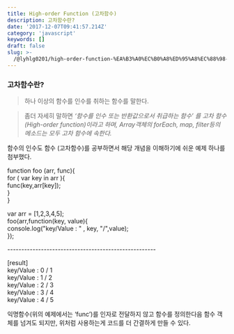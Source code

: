 ```yaml
---
title: High-order Function (고차함수)
description: 고차함수란?
date: '2017-12-07T09:41:57.214Z'
category: 'javascript'
keywords: []
draft: false
slug: >-
  /@lyhlg0201/high-order-function-%EA%B3%A0%EC%B0%A8%ED%95%A8%EC%88%98-a94ee6674c8c
---
```


### 고차함수란?

> 하나 이상의 함수를 인수를 취하는 함수를 말한다.

> 좀더 자세히 말하면 _‘함수를 인수 또는 반환값으로서 취급하는 함수’ 를 고차 함수(High-order function)이라고 하며, Array객체의 forEach, map, filter등의 메소드는 모두 고차 함수에 속한다._

함수의 인수도 함수 (고차함수)를 공부하면서 해당 개념을 이해하기에 쉬운 예제 하나를 첨부했다.

function foo (arr, func){  
 for ( var key in arr ){  
 func(key,arr\[key\]);  
 }  
}

var arr = \[1,2,3,4,5\];  
foo(arr,function(key, value){  
 console.log("key/Value : " , key, "/",value);  
});

\-----------------------------------------------------

\[result\]  
key/Value : 0 / 1  
key/Value : 1 / 2  
key/Value : 2 / 3  
key/Value : 3 / 4  
key/Value : 4 / 5

익명함수(위의 예제에서는 ‘func’)를 인자로 전달하지 않고 함수를 정의한다음 함수 객체를 넘겨도 되지만, 위처럼 사용하는게 코드를 더 간결하게 만들 수 있다.
